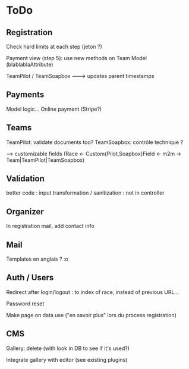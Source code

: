 # ToDo

## Registration

Check hard limits at each step (jeton ?)

Payment view (step 5): use new methods on Team Model (blablablaAttribute)

TeamPilot / TeamSoapbox ---> updates parent timestamps

## Payments

Model logic...
Online payment (Stripe?)

## Teams

TeamPilot: validate documents too?
TeamSoapbox: contrôle technique ?

--> customizable fields (Race <- Custom{Pilot,Soapbox}Field <- m2m -> Team|TeamPilot|TeamSoapbox)

## Validation

better code : input transformation / sanitization : not in controller

## Organizer

In registration mail, add contact info

## Mail

Templates en anglais ? :o

## Auth / Users

Redirect after login/logout : to index of race, instead of previous URL...

Password reset

Make page on data use ("en savoir plus" lors du process registration)

## CMS

Gallery: delete (with look in DB to see if it's used?)

Integrate gallery with editor (see existing plugins)